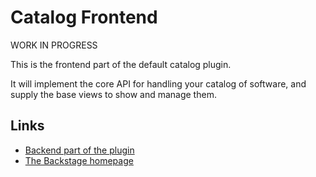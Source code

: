 # Catalog Frontend

WORK IN PROGRESS

This is the frontend part of the default catalog plugin.

It will implement the core API for handling your catalog of software, and
supply the base views to show and manage them.

## Links

- [Backend part of the plugin](https://github.com/backstage/backstage/tree/master/plugins/catalog-backend)
- [The Backstage homepage](https://backstage.io)
